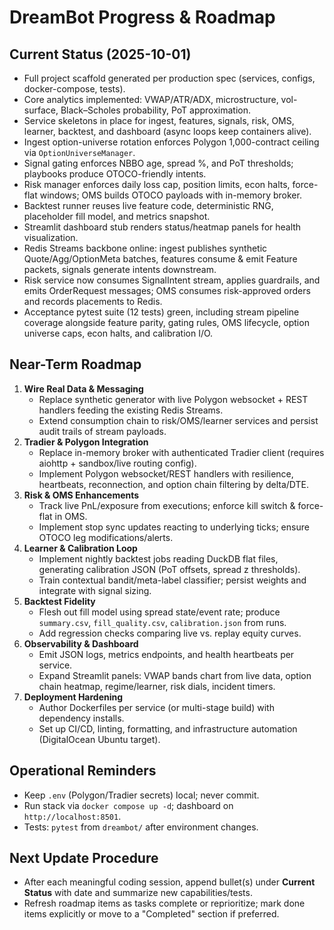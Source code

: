# DreamBot Progress & Roadmap

## Current Status (2025-10-01)
- Full project scaffold generated per production spec (services, configs, docker-compose, tests).
- Core analytics implemented: VWAP/ATR/ADX, microstructure, vol-surface, Black–Scholes probability, PoT approximation.
- Service skeletons in place for ingest, features, signals, risk, OMS, learner, backtest, and dashboard (async loops keep containers alive).
- Ingest option-universe rotation enforces Polygon 1,000-contract ceiling via `OptionUniverseManager`.
- Signal gating enforces NBBO age, spread %, and PoT thresholds; playbooks produce OTOCO-friendly intents.
- Risk manager enforces daily loss cap, position limits, econ halts, force-flat windows; OMS builds OTOCO payloads with in-memory broker.
- Backtest runner reuses live feature code, deterministic RNG, placeholder fill model, and metrics snapshot.
- Streamlit dashboard stub renders status/heatmap panels for health visualization.
- Redis Streams backbone online: ingest publishes synthetic Quote/Agg/OptionMeta batches, features consume & emit Feature packets, signals generate intents downstream.
- Risk service now consumes SignalIntent stream, applies guardrails, and emits OrderRequest messages; OMS consumes risk-approved orders and records placements to Redis.
- Acceptance pytest suite (12 tests) green, including stream pipeline coverage alongside feature parity, gating rules, OMS lifecycle, option universe caps, econ halts, and calibration I/O.

## Near-Term Roadmap
1. **Wire Real Data & Messaging**
   - Replace synthetic generator with live Polygon websocket + REST handlers feeding the existing Redis Streams.
   - Extend consumption chain to risk/OMS/learner services and persist audit trails of stream payloads.
2. **Tradier & Polygon Integration**
   - Replace in-memory broker with authenticated Tradier client (requires aiohttp + sandbox/live routing config).
   - Implement Polygon websocket/REST handlers with resilience, heartbeats, reconnection, and option chain filtering by delta/DTE.
3. **Risk & OMS Enhancements**
   - Track live PnL/exposure from executions; enforce kill switch & force-flat in OMS.
   - Implement stop sync updates reacting to underlying ticks; ensure OTOCO leg modifications/alerts.
4. **Learner & Calibration Loop**
   - Implement nightly backtest jobs reading DuckDB flat files, generating calibration JSON (PoT offsets, spread z thresholds).
   - Train contextual bandit/meta-label classifier; persist weights and integrate with signal sizing.
5. **Backtest Fidelity**
   - Flesh out fill model using spread state/event rate; produce `summary.csv`, `fill_quality.csv`, `calibration.json` from runs.
   - Add regression checks comparing live vs. replay equity curves.
6. **Observability & Dashboard**
   - Emit JSON logs, metrics endpoints, and health heartbeats per service.
   - Expand Streamlit panels: VWAP bands chart from live data, option chain heatmap, regime/learner, risk dials, incident timers.
7. **Deployment Hardening**
   - Author Dockerfiles per service (or multi-stage build) with dependency installs.
   - Set up CI/CD, linting, formatting, and infrastructure automation (DigitalOcean Ubuntu target).

## Operational Reminders
- Keep `.env` (Polygon/Tradier secrets) local; never commit.
- Run stack via `docker compose up -d`; dashboard on `http://localhost:8501`.
- Tests: `pytest` from `dreambot/` after environment changes.

## Next Update Procedure
- After each meaningful coding session, append bullet(s) under **Current Status** with date and summarize new capabilities/tests.
- Refresh roadmap items as tasks complete or reprioritize; mark done items explicitly or move to a "Completed" section if preferred.
